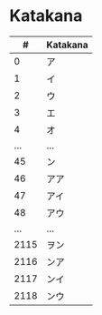 # Katakana

| #    | Katakana |
|------|----------|
| 0    | ア       |
| 1    | イ       |
| 2    | ウ       |
| 3    | エ       |
| 4    | オ       |
| …    | …        |
| 45   | ン       |
| 46   | アア     |
| 47   | アイ     |
| 48   | アウ     |
| …    | …        |
| 2115 | ヲン     |
| 2116 | ンア     |
| 2117 | ンイ     |
| 2118 | ンウ     |
